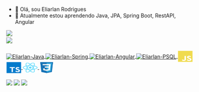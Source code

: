 - 👋 Olá, sou Eliarlan Rodrigues
- 🌱 Atualmente estou aprendendo Java, JPA, Spring Boot, RestAPI, Angular
 
 <div>
  <a href="https://github.com/eliarlanRM">
  <img height="180em" src="https://github-readme-stats.vercel.app/api?username=eliarlanRM&show_icons=true&theme=github_dark&include_all_commits=true&count_private=true&"/>
</div>
<div>
  <img height="180em" src="https://github-readme-stats.vercel.app/api/top-langs/?username=eliarlanRM&layout=compact&langs_count=7&theme=github_dark"/>
</div>
<div style="display: inline_block" align="left"><br>
  <img align="center" alt="Eliarlan-Java" height="30" width="40" src="https://cdn.jsdelivr.net/gh/devicons/devicon/icons/java/java-original-wordmark.svg">
  <img align="center" alt="Eliarlan-Spring" height="30" width="40" src="https://cdn.jsdelivr.net/gh/devicons/devicon/icons/spring/spring-original.svg">
  <img align="center" alt="Eliarlan-Angular" height="30" width="40" src="https://cdn.jsdelivr.net/gh/devicons/devicon/icons/angularjs/angularjs-original.svg">
  <img align="center" alt="Eliarlan-PSQL" height="30" width="40" src="https://cdn.jsdelivr.net/gh/devicons/devicon/icons/postgresql/postgresql-original-wordmark.svg">
  <img align="center" alt="Eliarlan-Js" height="30" width="40" src="https://raw.githubusercontent.com/devicons/devicon/master/icons/javascript/javascript-plain.svg">
  <img align="center" alt="Eliarlan-Ts" height="30" width="40" src="https://raw.githubusercontent.com/devicons/devicon/master/icons/typescript/typescript-plain.svg">
  <img align="center" alt="Eliarlan-React" height="30" width="40" src="https://raw.githubusercontent.com/devicons/devicon/master/icons/react/react-original.svg">
  <img align="center" alt="Eliarlan-CSS" height="30" width="40" src="https://raw.githubusercontent.com/devicons/devicon/master/icons/css3/css3-original.svg">
</div>
<br>
<div align="left"> 
  <a href="https://www.instagram.com/eliarlan_rm/" target="_blank"><img src="https://img.shields.io/badge/-Instagram-%23E4405F?style=for-the-badge&logo=instagram&logoColor=white" target="_blank"></a>
  <a href = "mailto:eliarlanrodrigues7@gmail.com"><img src="https://img.shields.io/badge/-Gmail-%23333?style=for-the-badge&logo=gmail&logoColor=white" target="_blank"></a>
  <a href="https://www.linkedin.com/in/eliarlan-rodrigues" target="_blank">
  <img src="https://img.shields.io/badge/-LinkedIn-%230077B5?style=for-the-badge&logo=linkedin&logoColor=white" target="_blank"></a> 
</div>
